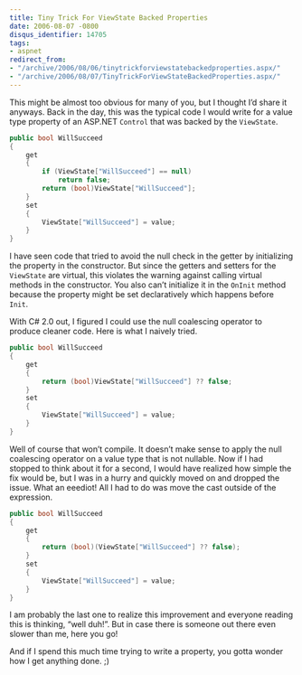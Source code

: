 ```yaml
---
title: Tiny Trick For ViewState Backed Properties
date: 2006-08-07 -0800
disqus_identifier: 14705
tags:
- aspnet
redirect_from:
- "/archive/2006/08/06/tinytrickforviewstatebackedproperties.aspx/"
- "/archive/2006/08/07/TinyTrickForViewStateBackedProperties.aspx/"
---
```


This might be almost too obvious for many of you, but I thought I’d
share it anyways. Back in the day, this was the typical code I would
write for a value type property of an ASP.NET `Control` that was backed
by the `ViewState`.

```csharp
public bool WillSucceed
{
    get
    {
        if (ViewState["WillSucceed"] == null)
            return false;
        return (bool)ViewState["WillSucceed"];
    }
    set
    {
        ViewState["WillSucceed"] = value;
    }
}
```

I have seen code that tried to avoid the null check in the getter by
initializing the property in the constructor. But since the getters and
setters for the `ViewState` are virtual, this violates the warning
against calling virtual methods in the constructor. You also can’t
initialize it in the `OnInit` method because the property might be set
declaratively which happens before `Init`.

With C\# 2.0 out, I figured I could use the null coalescing operator to
produce cleaner code. Here is what I naively tried.

```csharp
public bool WillSucceed
{
    get
    {
        return (bool)ViewState["WillSucceed"] ?? false;
    }
    set
    {
        ViewState["WillSucceed"] = value;
    }
}
```

Well of course that won’t compile. It doesn’t make sense to apply the
null coalescing operator on a value type that is not nullable. Now if I
had stopped to think about it for a second, I would have realized how
simple the fix would be, but I was in a hurry and quickly moved on and
dropped the issue. What an eeediot! All I had to do was move the cast
outside of the expression.

```csharp
public bool WillSucceed
{
    get
    {
        return (bool)(ViewState["WillSucceed"] ?? false);
    }
    set
    {
        ViewState["WillSucceed"] = value;
    }
}
```

I am probably the last one to realize this improvement and everyone
reading this is thinking, “well duh!”. But in case there is someone out
there even slower than me, here you go!

And if I spend this much time trying to write a property, you gotta
wonder how I get anything done. ;)

